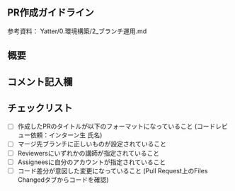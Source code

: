 ## PR作成ガイドライン
<!-- Pull Request作成に迷ったら以下を参照してください -->
参考資料： Yatter/0.環境構築/2_ブランチ運用.md

## 概要
<!-- レビュー対象のコードに対して概要を記載してください -->

## コメント記入欄
<!-- できたこと・できなかったこと。なんでも自由にコメントを記載してください -->


## チェックリスト
<!-- PR作成後、以下のチェックリストを使いPRの状態をご確認ください -->
- [ ] 作成したPRのタイトルが以下のフォーマットになっていること
(コードレビュー依頼：インターン生 氏名)
- [ ] マージ先ブランチに正しいものが設定されていること
- [ ] Reviewersにいずれかの講師が指定されていること
- [ ] Assigneesに自分のアカウントが指定されていること
- [ ] コード差分が意図した変更になっていること (Pull Request上のFiles Changedタブからコードを確認)